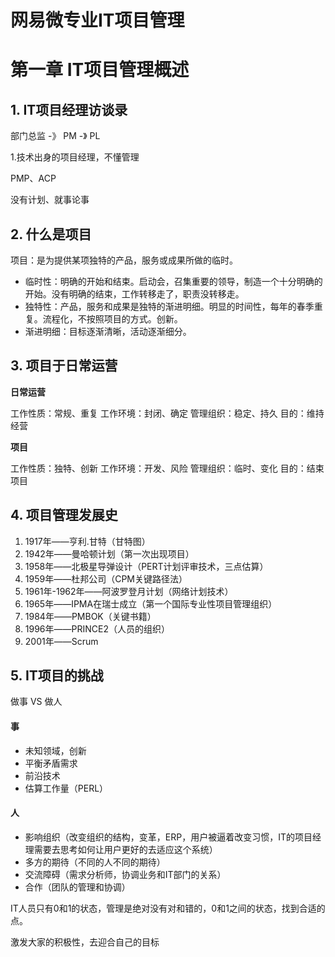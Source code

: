 # 网易微专业IT项目管理 #

# 第一章 IT项目管理概述 #

## 1. IT项目经理访谈录 ##

部门总监 -》 PM -》 PL

1.技术出身的项目经理，不懂管理

PMP、ACP 

没有计划、就事论事

## 2. 什么是项目 ##

项目：是为提供某项独特的产品，服务或成果所做的临时。

* 临时性：明确的开始和结束。启动会，召集重要的领导，制造一个十分明确的开始。没有明确的结束，工作转移走了，职责没转移走。
* 独特性：产品，服务和成果是独特的渐进明细。明显的时间性，每年的春季重复。流程化，不按照项目的方式。创新。
* 渐进明细：目标逐渐清晰，活动逐渐细分。

## 3. 项目于日常运营 ##

**日常运营**

工作性质：常规、重复
工作环境：封闭、确定
管理组织：稳定、持久
目的：维持经营

**项目**

工作性质：独特、创新
工作环境：开发、风险
管理组织：临时、变化
目的：结束项目

## 4. 项目管理发展史 ##

1. 1917年——亨利.甘特（甘特图）
2. 1942年——曼哈顿计划（第一次出现项目）
3. 1958年——北极星导弹设计（PERT计划评审技术，三点估算）
4. 1959年——杜邦公司（CPM关键路径法）
5. 1961年-1962年——阿波罗登月计划（网络计划技术）
6. 1965年——IPMA在瑞士成立（第一个国际专业性项目管理组织）
7. 1984年——PMBOK（关键书籍）
8. 1996年——PRINCE2（人员的组织）
9. 2001年——Scrum

## 5. IT项目的挑战 ##

做事 VS 做人

#### 事 ####

* 未知领域，创新
* 平衡矛盾需求
* 前沿技术
* 估算工作量（PERL）

#### 人 ####

* 影响组织（改变组织的结构，变革，ERP，用户被逼着改变习惯，IT的项目经理需要去思考如何让用户更好的去适应这个系统）
* 多方的期待（不同的人不同的期待）
* 交流障碍（需求分析师，协调业务和IT部门的关系）
* 合作（团队的管理和协调）

IT人员只有0和1的状态，管理是绝对没有对和错的，0和1之间的状态，找到合适的点。

激发大家的积极性，去迎合自己的目标


